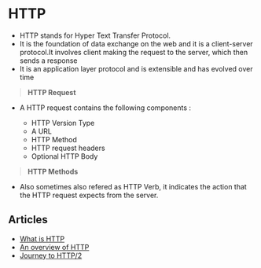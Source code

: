 # HTTP

- HTTP stands for Hyper Text Transfer Protocol.
- It is the foundation of data exchange on the web and it is a client-server protocol.It involves client making the request to the server, which then sends a response
- It is an application layer protocol and is extensible and has evolved over time

> **HTTP Request**

- A HTTP request contains the following components : 

    - HTTP Version Type
    - A URL
    - HTTP Method
    - HTTP request headers
    - Optional HTTP Body


> **HTTP Methods**

- Also sometimes also refered as HTTP Verb, it indicates the action that the HTTP request expects from the server.



## Articles

- [What is HTTP](https://www.cloudflare.com/en-gb/learning/ddos/glossary/hypertext-transfer-protocol-http/)
- [An overview of HTTP](https://developer.mozilla.org/en-US/docs/Web/HTTP/Overview)
- [Journey to HTTP/2](https://kamranahmed.info/blog/2016/08/13/http-in-depth)